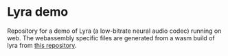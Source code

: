 # Lyra demo

Repository for a demo of Lyra (a low-bitrate neural audio codec) running on web.
The webassembly specific files are generated from a wasm build of lyra
from [this repository](https://github.com/mayitayew/soundstream-wasm). 
